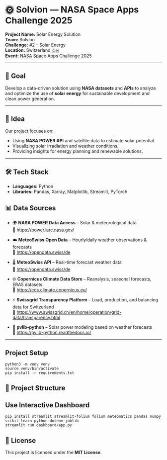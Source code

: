 # 🌞 Solvion — NASA Space Apps Challenge 2025

**Project Name:** Solar Energy Solution  
**Team:** Solvion  
**Challenge:** #2 – Solar Energy  
**Location:** Switzerland 🇨🇭  
**Event:** NASA Space Apps Challenge 2025  

---

## 🚀 Goal
Develop a data-driven solution using **NASA datasets** and **APIs** to analyze and optimize the use of **solar energy** for sustainable development and clean power generation.

---

## 🧠 Idea
Our project focuses on:
- Using **NASA POWER API** and satellite data to estimate solar potential.
- Visualizing solar irradiation and weather conditions.
- Providing insights for energy planning and renewable solutions.

---

## 🛠️ Tech Stack
- **Languages:** Python
- **Libraries:** Pandas, Xarray, Matplotlib, Streamlit, PyTorch

    
## 📊 Data Sources

- 🌍 **NASA POWER Data Access** – Solar & meteorological data  
  🔗 https://power.larc.nasa.gov/  

- ☁️ **MeteoSwiss Open Data** – Hourly/daily weather observations & forecasts  
  🔗 https://opendata.swiss/de  

- 🌡 **MeteoSwiss API** – Real-time forecast weather data  
  🔗 https://opendata.swiss/de  

- 🌐 **Copernicus Climate Data Store** – Reanalysis, seasonal forecasts, ERA5 datasets  
  🔗 https://cds.climate.copernicus.eu/  

- ⚡ **Swissgrid Transparency Platform** – Load, production, and balancing data for Switzerland  
  🔗 https://www.swissgrid.ch/en/home/operation/grid-data/transparency.html  

- 🔧 **pvlib-python** – Solar power modeling based on weather forecasts  
  🔗 https://pvlib-python.readthedocs.io/  

---

## Project Setup

```
python3 -m venv venv
source venv/bin/activate
pip install -r requirements.txt
```

## 📂 Project Structure


## Use Interactive Dashboard
```
pip install streamlit streamlit-folium folium meteomatics pandas numpy scikit-learn python-dotenv joblib
streamlit run dashboard/app.py
```

## 🧾 License
This project is licensed under the **MIT License**.

